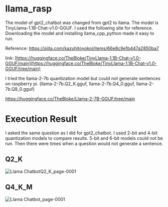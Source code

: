 # llama_rasp

The model of gpt2_chatbot was changed from gpt2 to llama. The model is TinyLlama-1.1B-Chat-v1.0-GGUF. I used the following site for reference. Downloading the model and installing llama_cpp_python made it easy to run.

Reference: https://qiita.com/kazuhitoyokoi/items/66e8c9e1b447a2850ba7

link: [https://huggingface.co/TheBloke/TinyLlama-1.1B-Chat-v1.0-GGUF/main](https://huggingface.co/TheBloke/TinyLlama-1.1B-Chat-v1.0-GGUF/tree/main)

I tried the llama-2-7b quantization model but could not generate sentences on raspberry pi. (llama-2-7b.Q2_K.gguf, llama-2-7b.Q4_0.gguf, llama-2-7b.Q8_0.gguf)

https://huggingface.co/TheBloke/Llama-2-7B-GGUF/tree/main

# Execution Result
I asked the same question as I did for gpt2_chatbot. I used 2-bit and 4-bit quantization models to compare results. 5-bit and 6-bit models could not be run. Then there were times when a question would not generate a sentence.
## Q2_K
![Llama ChatbotQ2_K_page-0001](https://github.com/user-attachments/assets/94a004b3-b7cf-4829-ac4c-12da2e71518f)
## Q4_K_M
![Llama Chatbot_page-0001](https://github.com/user-attachments/assets/4971e025-caab-47d4-ad19-e96060358f1e)

